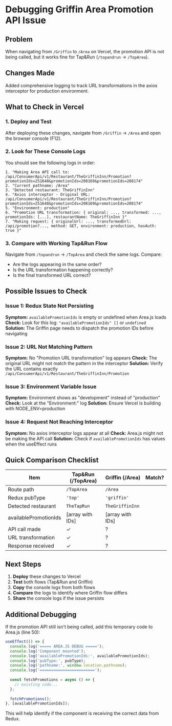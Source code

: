 # Debugging Griffin Area Promotion API Issue

## Problem
When navigating from `/Griffin` to `/Area` on Vercel, the promotion API is not being called, but it works fine for Tap&Run (`/topandrun` → `/TopArea`).

## Changes Made
Added comprehensive logging to track URL transformations in the axios interceptor for production environment.

## What to Check in Vercel

### 1. Deploy and Test
After deploying these changes, navigate from `/Griffin` → `/Area` and open the browser console (F12).

### 2. Look for These Console Logs

You should see the following logs in order:

```
1. "Making Area API call to: /api/ConsumerApi/v1/Restaurant/TheGriffinInn/Promotion?promotionIds=251648&promotionIds=208169&promotionIds=208174"
2. "Current pathname: /Area"
3. "Detected restaurant: TheGriffinInn"
4. "Axios interceptor - Original URL: /api/ConsumerApi/v1/Restaurant/TheGriffinInn/Promotion?promotionIds=251648&promotionIds=208169&promotionIds=208174"
5. "Environment: production"
6. "Promotion URL transformation: { original: ..., transformed: ..., promotionIds: [...], restaurantName: TheGriffinInn }"
7. "Making request: { originalUrl: ..., transformedUrl: /api/promotion?..., method: GET, environment: production, hasAuth: true }"
```

### 3. Compare with Working Tap&Run Flow

Navigate from `/topandrun` → `/TopArea` and check the same logs. Compare:
- Are the logs appearing in the same order?
- Is the URL transformation happening correctly?
- Is the final transformed URL correct?

## Possible Issues to Check

### Issue 1: Redux State Not Persisting
**Symptom:** `availablePromotionIds` is empty or undefined when Area.js loads
**Check:** Look for this log: `"availablePromotionIds" []` or `undefined`
**Solution:** The Griffin page needs to dispatch the promotion IDs before navigating

### Issue 2: URL Not Matching Pattern
**Symptom:** No "Promotion URL transformation" log appears
**Check:** The original URL might not match the pattern in the interceptor
**Solution:** Verify the URL contains exactly `/api/ConsumerApi/v1/Restaurant/TheGriffinInn/Promotion`

### Issue 3: Environment Variable Issue
**Symptom:** Environment shows as "development" instead of "production"
**Check:** Look at the "Environment:" log
**Solution:** Ensure Vercel is building with NODE_ENV=production

### Issue 4: Request Not Reaching Interceptor
**Symptom:** No axios interceptor logs appear at all
**Check:** Area.js might not be making the API call
**Solution:** Check if `availablePromotionIds` has values when the useEffect runs

## Quick Comparison Checklist

| Item | Tap&Run (/TopArea) | Griffin (/Area) | Match? |
|------|-------------------|----------------|--------|
| Route path | `/TopArea` | `/Area` | |
| Redux pubType | `'top'` | `'griffin'` | |
| Detected restaurant | `TheTapRun` | `TheGriffinInn` | |
| availablePromotionIds | [array with IDs] | [array with IDs] | |
| API call made | ✓ | ? | |
| URL transformation | ✓ | ? | |
| Response received | ✓ | ? | |

## Next Steps

1. **Deploy** these changes to Vercel
2. **Test** both flows (Tap&Run and Griffin)
3. **Copy** the console logs from both flows
4. **Compare** the logs to identify where Griffin flow differs
5. **Share** the console logs if the issue persists

## Additional Debugging

If the promotion API still isn't being called, add this temporary code to Area.js (line 50):

```javascript
useEffect(() => {
  console.log('===== AREA.JS DEBUG =====');
  console.log('Component mounted');
  console.log('availablePromotionIds:', availablePromotionIds);
  console.log('pubType:', pubType);
  console.log('pathname:', window.location.pathname);
  console.log('========================');
  
  const fetchPromotions = async () => {
    // existing code...
  };
  
  fetchPromotions();
}, [availablePromotionIds]);
```

This will help identify if the component is receiving the correct data from Redux.
